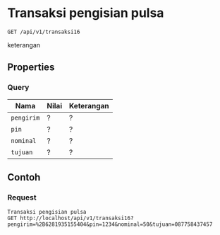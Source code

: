 # Transaksi pengisian pulsa
```http
GET /api/v1/transaksi16
```
keterangan
## Properties
### Query
Nama  | Nilai | Keterangan
--- | --- | ---
<code>pengirim</code> | ? | ?
<code>pin</code> | ? | ?
<code>nominal</code> | ? | ?
<code>tujuan</code> | ? | ?

## Contoh

### Request
```http
Transaksi pengisian pulsa
GET http://localhost/api/v1/transaksi16?pengirim=%2B6281935155404&pin=1234&nominal=50&tujuan=087758437457
```
